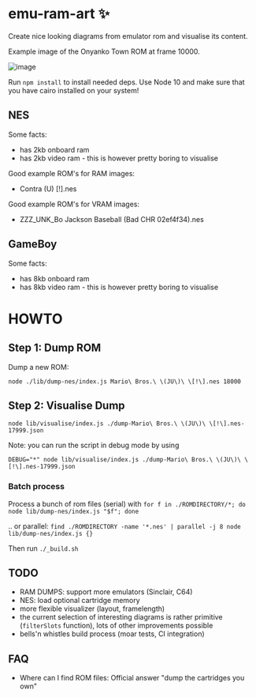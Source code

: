 # emu-ram-art :sparkles:

Create nice looking diagrams from emulator rom and visualise its content.

Example image of the Onyanko Town ROM at frame 10000.

![image](/examples/example.png)


Run `npm install` to install needed deps. Use Node 10 and make sure that you have cairo installed on your system!

## NES

Some facts:
- has 2kb onboard ram
- has 2kb video ram - this is however pretty boring to visualise

Good example ROM's for RAM images:
- Contra (U) [!].nes

Good example ROM's for VRAM images:
- ZZZ_UNK_Bo Jackson Baseball (Bad CHR 02ef4f34).nes

## GameBoy

Some facts:
- has 8kb onboard ram
- has 8kb video ram - this is however pretty boring to visualise

# HOWTO

## Step 1: Dump ROM

Dump a new ROM:

```
node ./lib/dump-nes/index.js Mario\ Bros.\ \(JU\)\ \[!\].nes 18000
```

## Step 2: Visualise Dump

```
node lib/visualise/index.js ./dump-Mario\ Bros.\ \(JU\)\ \[!\].nes-17999.json
```

Note: you can run the script in debug mode by using

```
DEBUG="*" node lib/visualise/index.js ./dump-Mario\ Bros.\ \(JU\)\ \[!\].nes-17999.json
```

### Batch process

Process a bunch of rom files (serial) with
`for f in ./ROMDIRECTORY/*; do node lib/dump-nes/index.js "$f"; done`

.. or parallel:
`find ./ROMDIRECTORY -name '*.nes' | parallel -j 8 node lib/dump-nes/index.js {}`

Then run `./_build.sh`

## TODO

- RAM DUMPS: support more emulators (Sinclair, C64)
- NES: load optional cartridge memory
- more flexible visualizer (layout, framelength)
- the current selection of interesting diagrams is rather primitive (`filterSlots` function), lots of other improvements possible
- bells'n whistles build process (moar tests, CI integration)

## FAQ

- Where can I find ROM files: Official answer "dump the cartridges you own"
